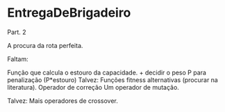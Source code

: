 # EntregaDeBrigadeiro
Part. 2

A procura da rota perfeita.


Faltam:

Função que calcula o estouro da capacidade. + decidir o peso P para penalização (P*estouro)
Talvez: Funções fitness alternativas (procurar na literatura).
Operador de correção
Um operador de mutação.

Talvez: Mais operadores de crossover.
